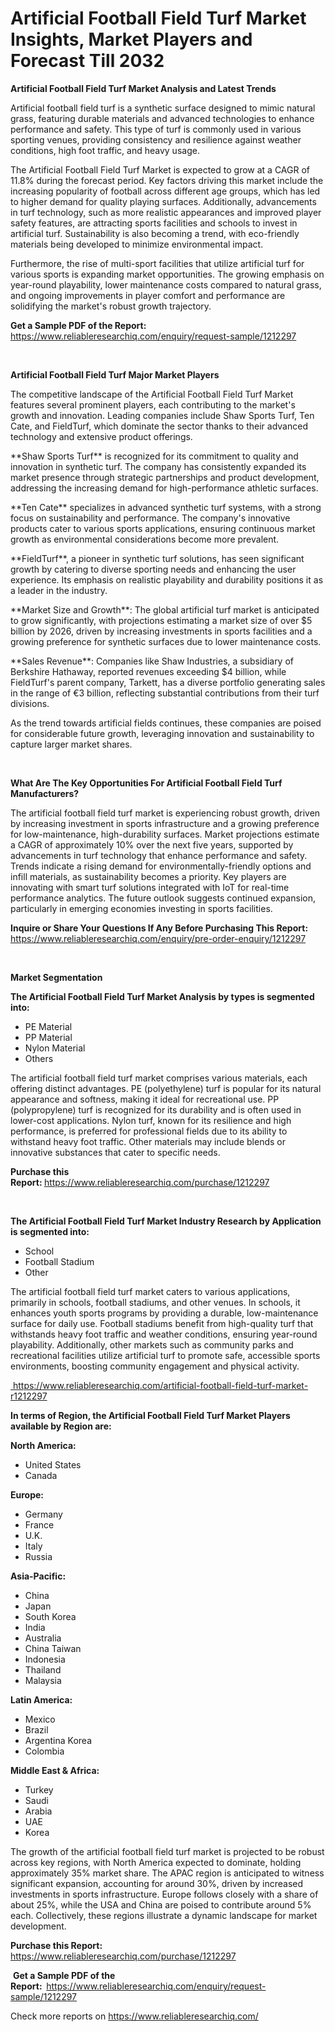 <p><h1>Artificial Football Field Turf Market Insights, Market Players and Forecast Till 2032</h1></p><p><strong>Artificial Football Field Turf Market Analysis and Latest Trends</strong></p>
<p><p>Artificial football field turf is a synthetic surface designed to mimic natural grass, featuring durable materials and advanced technologies to enhance performance and safety. This type of turf is commonly used in various sporting venues, providing consistency and resilience against weather conditions, high foot traffic, and heavy usage. </p><p>The Artificial Football Field Turf Market is expected to grow at a CAGR of 11.8% during the forecast period. Key factors driving this market include the increasing popularity of football across different age groups, which has led to higher demand for quality playing surfaces. Additionally, advancements in turf technology, such as more realistic appearances and improved player safety features, are attracting sports facilities and schools to invest in artificial turf. Sustainability is also becoming a trend, with eco-friendly materials being developed to minimize environmental impact.</p><p>Furthermore, the rise of multi-sport facilities that utilize artificial turf for various sports is expanding market opportunities. The growing emphasis on year-round playability, lower maintenance costs compared to natural grass, and ongoing improvements in player comfort and performance are solidifying the market's robust growth trajectory.</p></p>
<p><strong>Get a Sample PDF of the Report:&nbsp;</strong> <a href="https://www.reliableresearchiq.com/enquiry/request-sample/1212297?utm_campaign=3080&utm_medium=2&utm_source=Github&utm_content=ia&utm_term=24032025&utm_id=artificial-football-field-turf">https://www.reliableresearchiq.com/enquiry/request-sample/1212297</a></p>
<p>&nbsp;</p>
<p><strong>Artificial Football Field Turf Major Market Players</strong></p>
<p><p>The competitive landscape of the Artificial Football Field Turf Market features several prominent players, each contributing to the market's growth and innovation. Leading companies include Shaw Sports Turf, Ten Cate, and FieldTurf, which dominate the sector thanks to their advanced technology and extensive product offerings.</p><p>**Shaw Sports Turf** is recognized for its commitment to quality and innovation in synthetic turf. The company has consistently expanded its market presence through strategic partnerships and product development, addressing the increasing demand for high-performance athletic surfaces. </p><p>**Ten Cate** specializes in advanced synthetic turf systems, with a strong focus on sustainability and performance. The company's innovative products cater to various sports applications, ensuring continuous market growth as environmental considerations become more prevalent. </p><p>**FieldTurf**, a pioneer in synthetic turf solutions, has seen significant growth by catering to diverse sporting needs and enhancing the user experience. Its emphasis on realistic playability and durability positions it as a leader in the industry. </p><p>**Market Size and Growth**: The global artificial turf market is anticipated to grow significantly, with projections estimating a market size of over $5 billion by 2026, driven by increasing investments in sports facilities and a growing preference for synthetic surfaces due to lower maintenance costs.</p><p>**Sales Revenue**: Companies like Shaw Industries, a subsidiary of Berkshire Hathaway, reported revenues exceeding $4 billion, while FieldTurf's parent company, Tarkett, has a diverse portfolio generating sales in the range of €3 billion, reflecting substantial contributions from their turf divisions.</p><p>As the trend towards artificial fields continues, these companies are poised for considerable future growth, leveraging innovation and sustainability to capture larger market shares.</p></p>
<p>&nbsp;</p>
<p><strong>What Are The Key Opportunities For Artificial Football Field Turf Manufacturers?</strong></p>
<p><p>The artificial football field turf market is experiencing robust growth, driven by increasing investment in sports infrastructure and a growing preference for low-maintenance, high-durability surfaces. Market projections estimate a CAGR of approximately 10% over the next five years, supported by advancements in turf technology that enhance performance and safety. Trends indicate a rising demand for environmentally-friendly options and infill materials, as sustainability becomes a priority. Key players are innovating with smart turf solutions integrated with IoT for real-time performance analytics. The future outlook suggests continued expansion, particularly in emerging economies investing in sports facilities.</p></p>
<p><strong>Inquire or Share Your Questions If Any Before Purchasing This Report:</strong> <a href="https://www.reliableresearchiq.com/enquiry/pre-order-enquiry/1212297?utm_campaign=3080&utm_medium=2&utm_source=Github&utm_content=ia&utm_term=24032025&utm_id=artificial-football-field-turf">https://www.reliableresearchiq.com/enquiry/pre-order-enquiry/1212297</a></p>
<p>&nbsp;</p>
<p><strong>Market Segmentation</strong></p>
<p><strong>The Artificial Football Field Turf Market Analysis by types is segmented into:</strong></p>
<p><ul><li>PE Material</li><li>PP Material</li><li>Nylon Material</li><li>Others</li></ul></p>
<p><p>The artificial football field turf market comprises various materials, each offering distinct advantages. PE (polyethylene) turf is popular for its natural appearance and softness, making it ideal for recreational use. PP (polypropylene) turf is recognized for its durability and is often used in lower-cost applications. Nylon turf, known for its resilience and high performance, is preferred for professional fields due to its ability to withstand heavy foot traffic. Other materials may include blends or innovative substances that cater to specific needs.</p></p>
<p><strong>Purchase this Report:&nbsp;</strong><a href="https://www.reliableresearchiq.com/purchase/1212297?utm_campaign=3080&utm_medium=2&utm_source=Github&utm_content=ia&utm_term=24032025&utm_id=artificial-football-field-turf">https://www.reliableresearchiq.com/purchase/1212297</a></p>
<p>&nbsp;</p>
<p><strong>The Artificial Football Field Turf Market Industry Research by Application is segmented into:</strong></p>
<p><ul><li>School</li><li>Football Stadium</li><li>Other</li></ul></p>
<p><p>The artificial football field turf market caters to various applications, primarily in schools, football stadiums, and other venues. In schools, it enhances youth sports programs by providing a durable, low-maintenance surface for daily use. Football stadiums benefit from high-quality turf that withstands heavy foot traffic and weather conditions, ensuring year-round playability. Additionally, other markets such as community parks and recreational facilities utilize artificial turf to promote safe, accessible sports environments, boosting community engagement and physical activity.</p></p>
<p><a href="https://www.reliableresearchiq.com/artificial-football-field-turf-market-r1212297?utm_campaign=3080&utm_medium=2&utm_source=Github&utm_content=ia&utm_term=24032025&utm_id=artificial-football-field-turf">&nbsp;https://www.reliableresearchiq.com/artificial-football-field-turf-market-r1212297</a></p>
<p><strong>In terms of Region, the Artificial Football Field Turf Market Players available by Region are:</strong></p>
<p>
    <p> <strong> North America: </strong>
        <ul>
            <li>United States</li>
            <li>Canada</li>
        </ul>
        </p> 
    <p> <strong> Europe: </strong>
        <ul>
            <li>Germany</li>
            <li>France</li>
            <li>U.K.</li>
            <li>Italy</li>
            <li>Russia</li>
        </ul>
        </p> 
    <p> <strong> Asia-Pacific: </strong>
        <ul>
            <li>China</li>
            <li>Japan</li>
            <li>South Korea</li>
            <li>India</li>
            <li>Australia</li>
            <li>China Taiwan</li>
            <li>Indonesia</li>
            <li>Thailand</li>
            <li>Malaysia</li>
        </ul>
        </p> 
    <p> <strong> Latin America: </strong>
        <ul>
            <li>Mexico</li>
            <li>Brazil</li>
            <li>Argentina Korea</li>
            <li>Colombia</li>
        </ul>
        </p> 
    <p> <strong> Middle East & Africa: </strong>
        <ul>
            <li>Turkey</li>
            <li>Saudi</li>
            <li>Arabia</li>
            <li>UAE</li>
            <li>Korea</li>
        </ul>
    </p>
    </p>
<p><p>The growth of the artificial football field turf market is projected to be robust across key regions, with North America expected to dominate, holding approximately 35% market share. The APAC region is anticipated to witness significant expansion, accounting for around 30%, driven by increased investments in sports infrastructure. Europe follows closely with a share of about 25%, while the USA and China are poised to contribute around 5% each. Collectively, these regions illustrate a dynamic landscape for market development.</p></p>
<p><strong>Purchase this Report: </strong><a href="https://www.reliableresearchiq.com/purchase/1212297?utm_campaign=3080&utm_medium=2&utm_source=Github&utm_content=ia&utm_term=24032025&utm_id=artificial-football-field-turf">https://www.reliableresearchiq.com/purchase/1212297</a></p>
<p>&nbsp;<strong>Get a Sample PDF of the Report:&nbsp;&nbsp;</strong><a href="https://www.reliableresearchiq.com/enquiry/request-sample/1212297?utm_campaign=3080&utm_medium=2&utm_source=Github&utm_content=ia&utm_term=24032025&utm_id=artificial-football-field-turf">https://www.reliableresearchiq.com/enquiry/request-sample/1212297</a></p>
<p><strong></strong></p>
<p>Check more reports on <a href="https://www.reliableresearchiq.com/?utm_campaign=3080&utm_medium=2&utm_source=Github&utm_content=ia&utm_term=24032025&utm_id=artificial-football-field-turf">https://www.reliableresearchiq.com/</a></p>